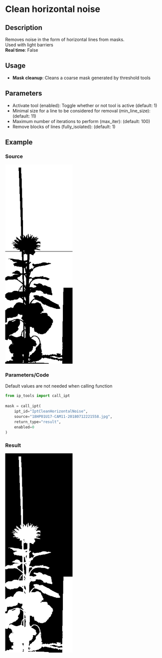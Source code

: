 # Clean horizontal noise

## Description

Removes noise in the form of horizontal lines from masks.  
Used with light barriers  
**Real time**: False

## Usage

- **Mask cleanup**: Cleans a coarse mask generated by threshold tools

## Parameters

- Activate tool (enabled): Toggle whether or not tool is active (default: 1)
- Minimal size for a line to be considered for removal (min_line_size):  (default: 11)
- Maximum number of iterations to perform (max_iter):  (default: 100)
- Remove blocks of lines (fully_isolated):  (default: 1)

## Example

### Source

![Source image](images/18HP01U17-CAM11-20180712221558.bmp)

### Parameters/Code

Default values are not needed when calling function

```python
from ip_tools import call_ipt

mask = call_ipt(
    ipt_id="IptCleanHorizontalNoise",
    source="18HP01U17-CAM11-20180712221558.jpg",
    return_type="result",
    enabled=0
)
```

### Result

![Result image](images/ipt_Clean_horizontal_noise_(WIP).jpg)
